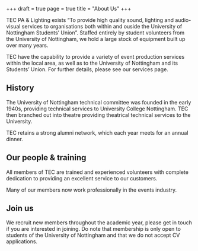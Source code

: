 +++
draft = true
page = true
title = "About Us"
+++

TEC PA & Lighting exists “To provide high quality sound, lighting and audio-visual services to organisations both within and ouside the University of Nottingham Students’ Union”. Staffed entirely by student volunteers from the University of Nottingham, we hold a large stock of equipment built up over many years.

TEC have the capability to provide a variety of event production services within the local area, as well as to the University of Nottingham and its Students’ Union. For further details, please see our services page.

## History
The University of Nottingham technical committee was founded in the early 1940s, providing technical services to University College Nottingham. TEC then branched out into theatre providing theatrical technical services to the University.

TEC retains a strong alumni network, which each year meets for an annual dinner.

## Our people & training
All members of TEC are trained and experienced volunteers with complete dedication to providing an excellent service to our customers.

Many of our members now work professionally in the events industry.

## Join us
We recruit new members throughout the academic year, please get in touch if you are interested in joining. Do note that membership is only open to students of the University of Nottingham and that we do not accept CV applications.